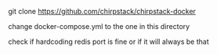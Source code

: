 git clone https://github.com/chirpstack/chirpstack-docker

change docker-compose.yml to the one in this directory

check if hardcoding redis port is fine or if it will always be that
